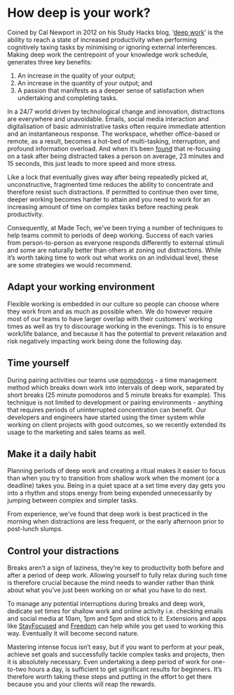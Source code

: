# How deep is your work?

Coined by Cal Newport in 2012 on his Study Hacks blog, ‘[deep work](http://calnewport.com/books/deep-work/)’ is the ability to reach a state of increased productivity when performing cognitively taxing tasks by minimising or ignoring external interferences. 
Making deep work the centrepoint of your knowledge work schedule, generates three key benefits:
1. An increase in the quality of your output;
2. An increase in the quantity of your output; and 
3. A passion that manifests as a deeper sense of satisfaction when undertaking and completing tasks.

In a 24/7 world driven by technological change and innovation, distractions are everywhere and unavoidable. Emails, social media interaction and digitalisation of basic administrative tasks often require immediate attention and an instantaneous response. The workspace, whether office-based or remote, as a result, becomes a hot-bed of multi-tasking, interruption, and profound information overload. And when it’s been [found](https://www.ics.uci.edu/~gmark/chi08-mark.pdf) that re-focusing on a task after being distracted takes a person on average, 23 minutes and 15 seconds, this just leads to more speed and more stress. 

Like a lock that eventually gives way after being repeatedly picked at, unconstructive, fragmented time reduces the ability to concentrate and therefore resist such distractions. If permitted to continue then over time, deeper working becomes harder to attain and you need to work for an increasing amount of time on complex tasks before reaching peak productivity.

Consequently, at Made Tech, we’ve been trying a number of techniques to help teams commit to periods of deep working. Success of each varies from person-to-person as everyone responds differently to external stimuli and some are naturally better than others at zoning out distractions. While it’s worth taking time to work out what works on an individual level, these are some strategies we would recommend. 

## Adapt your working environment

Flexible working is embedded in our culture so people can choose where they work from and as much as possible when. We do however require most of our teams to have larger overlap with their customers' working times as well as try to discourage working in the evenings. This is to ensure work/life balance, and because it has the potential to prevent relaxation and risk negatively impacting work being done the following day.     

## Time yourself

During pairing activities our teams use [pomodoros](http://tomatotimers.com/) - a time management method which breaks down work into intervals of deep work, separated by short breaks (25 minute pomodoros and 5 minute breaks for example). This technique is not limited to development or pairing environments - anything that requires periods of uninterrupted concentration can benefit. Our developers and engineers have started using the timer system while working on client projects with good outcomes, so we recently extended its usage to the marketing and sales teams as well.

## Make it a daily habit

Planning periods of deep work and creating a ritual makes it easier to focus than when you try to transition from shallow work when the moment (or a deadline) takes you. Being in a quiet space at a set time every day gets you into a rhythm and stops energy from being expended unnecessarily by jumping between complex and simpler tasks.  

From experience, we’ve found that deep work is best practiced in the morning when distractions are less frequent, or the early afternoon prior to post-lunch slumps.  

## Control your distractions

Breaks aren’t a sign of laziness, they’re key to productivity both before and after a period of deep work. Allowing yourself to fully relax during such time is therefore crucial because the mind needs to wander rather than think about what you’ve just been working on or what you have to do next. 

To manage any potential interruptions during breaks and deep work, dedicate set times for shallow work and online activity i.e. checking emails and social media at 10am, 1pm and 5pm and stick to it. Extensions and apps like [StayFocused](http://www.stayfocusd.com/) and [Freedom](https://freedom.to/) can help while you get used to working this way. Eventually it will become second nature. 

Mastering intense focus isn’t easy, but if you want to perform at your peak, achieve set goals and successfully tackle complex tasks and projects, then it is absolutely necessary. Even undertaking a deep period of work for one-to-two hours a day, is sufficient to get significant results for beginners. It’s therefore worth taking these steps and putting in the effort to get there because you and your clients will reap the rewards.
